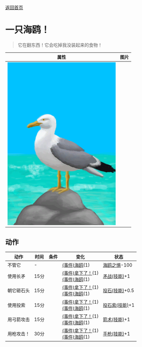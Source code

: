 [返回首页](index.md)  
# 一只海鸥！  
> 它在翻东西！它会吃掉我没装起来的食物！  
  
  属性  |   图片   
 ----  |  ----:   
   |  ![](Sprite/Seagull.png)   
  
## 动作  
动作  |  时间  |  条件  |  变化  |  状态  
----  |  ----  |  ----  |  ----  |  ----  
不管它  |  -  |    |  [(事件)海鸥](Event_SeagullRaidRummaging.md)(1)  |  [海鸥之惧](SeagullFear.md)-100  
使用长矛  |  15分  |    |  [(事件)拿下了！](Event_SeagullFightSuccess.md)(1)<br>[(事件)海鸥](Event_SeagullRaidRummaging.md)(1)  |  [矛战(技能)](Skill_SpearFighting.md)+1  
朝它砸石头  |  15分  |    |  [(事件)拿下了！](Event_SeagullFightSuccess.md)(1)<br>[(事件)海鸥](Event_SeagullRaidRummaging.md)(1)  |  [投石(技能)](Skill_RockThrowing.md)+0.5  
使用投索  |  15分  |    |  [(事件)拿下了！](Event_SeagullFightSuccess.md)(1)<br>[(事件)海鸥](Event_SeagullRaidRummaging.md)(1)  |  [投石索(技能)](Skill_Sling.md)+1  
用弓箭攻击  |  15分  |    |  [(事件)拿下了！](Event_SeagullFightSuccess.md)(1)<br>[(事件)海鸥](Event_SeagullRaidRummaging.md)(1)  |  [箭术(技能)](Skill_Archery.md)+1  
用枪攻击！  |  30分  |    |  [(事件)拿下了！](Event_SeagullFightSuccess.md)(1)<br>[(事件)海鸥](Event_SeagullRaidRummaging.md)(1)  |  [手枪(技能)](Skill_Handguns.md)+1  
